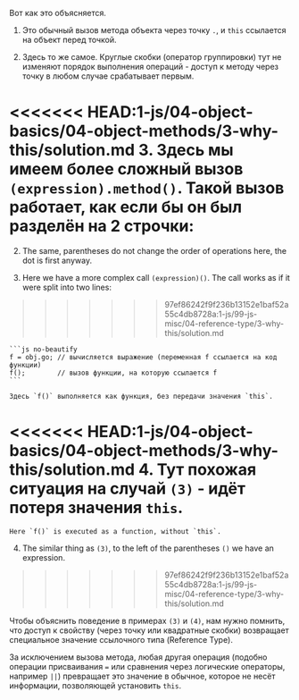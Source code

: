 
Вот как это объясняется.

1. Это обычный вызов метода объекта через точку `.`, и `this` ссылается на объект перед точкой.
	
2. Здесь то же самое. Круглые скобки (оператор группировки) тут не изменяют порядок выполнения операций - доступ к методу через точку в любом случае срабатывает первым.

<<<<<<< HEAD:1-js/04-object-basics/04-object-methods/3-why-this/solution.md
3. Здесь мы имеем более сложный вызов `(expression).method()`. Такой вызов работает, как если бы он был разделён на 2 строчки:
=======
2. The same, parentheses do not change the order of operations here, the dot is first anyway.

3. Here we have a more complex call `(expression)()`. The call works as if it were split into two lines:
>>>>>>> 97ef86242f9f236b13152e1baf52a55c4db8728a:1-js/99-js-misc/04-reference-type/3-why-this/solution.md

    ```js no-beautify
    f = obj.go; // вычисляется выражение (переменная f ссылается на код функции)
    f();        // вызов функции, на которую ссылается f
    ```
    
    Здесь `f()` выполняется как функция, без передачи значения `this`.

<<<<<<< HEAD:1-js/04-object-basics/04-object-methods/3-why-this/solution.md
4. Тут похожая ситуация на случай `(3)` - идёт потеря значения `this`.
=======
    Here `f()` is executed as a function, without `this`.

4. The similar thing as `(3)`, to the left of the parentheses `()` we have an expression.
>>>>>>> 97ef86242f9f236b13152e1baf52a55c4db8728a:1-js/99-js-misc/04-reference-type/3-why-this/solution.md

Чтобы объяснить поведение в примерах `(3)` и `(4)`, нам нужно помнить, что доступ к свойству (через точку или квадратные скобки) возвращает специальное значение ссылочного типа (Reference Type).

За исключением вызова метода, любая другая операция (подобно операции присваивания `=` или сравнения через логические операторы, например `||`) превращает это значение в обычное, которое не несёт информации, позволяющей установить `this`.


